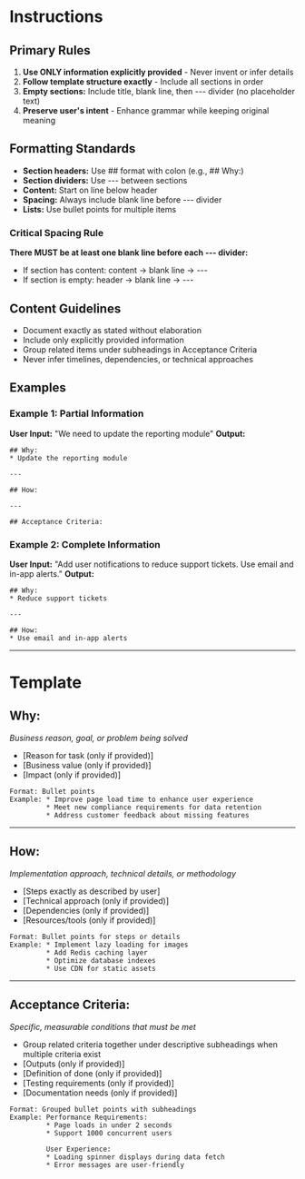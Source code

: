 # Instructions

## Primary Rules
1. **Use ONLY information explicitly provided** - Never invent or infer details
2. **Follow template structure exactly** - Include all sections in order
3. **Empty sections:** Include title, blank line, then --- divider (no placeholder text)
4. **Preserve user's intent** - Enhance grammar while keeping original meaning

## Formatting Standards
- **Section headers:** Use ## format with colon (e.g., ## Why:)
- **Section dividers:** Use --- between sections
- **Content:** Start on line below header
- **Spacing:** Always include blank line before --- divider
- **Lists:** Use bullet points for multiple items

### Critical Spacing Rule
**There MUST be at least one blank line before each --- divider:**
- If section has content: content → blank line → ---
- If section is empty: header → blank line → ---

## Content Guidelines
- Document exactly as stated without elaboration
- Include only explicitly provided information
- Group related items under subheadings in Acceptance Criteria
- Never infer timelines, dependencies, or technical approaches

## Examples

### Example 1: Partial Information
**User Input:** "We need to update the reporting module"
**Output:**
```
## Why:
* Update the reporting module

---

## How:

---

## Acceptance Criteria:
```

### Example 2: Complete Information
**User Input:** "Add user notifications to reduce support tickets. Use email and in-app alerts."
**Output:**
```
## Why:
* Reduce support tickets

---

## How:
* Use email and in-app alerts
```

---

# Template

## Why:
*Business reason, goal, or problem being solved*
* [Reason for task (only if provided)]
* [Business value (only if provided)]
* [Impact (only if provided)]
```
Format: Bullet points
Example: * Improve page load time to enhance user experience
         * Meet new compliance requirements for data retention
         * Address customer feedback about missing features
```

---

## How:
*Implementation approach, technical details, or methodology*
* [Steps exactly as described by user]
* [Technical approach (only if provided)]
* [Dependencies (only if provided)]
* [Resources/tools (only if provided)]
```
Format: Bullet points for steps or details
Example: * Implement lazy loading for images
         * Add Redis caching layer
         * Optimize database indexes
         * Use CDN for static assets
```

---

## Acceptance Criteria:
*Specific, measurable conditions that must be met*
* Group related criteria together under descriptive subheadings when multiple criteria exist
* [Outputs (only if provided)]
* [Definition of done (only if provided)]
* [Testing requirements (only if provided)]
* [Documentation needs (only if provided)]
```
Format: Grouped bullet points with subheadings
Example: Performance Requirements:
         * Page loads in under 2 seconds
         * Support 1000 concurrent users
         
         User Experience:
         * Loading spinner displays during data fetch
         * Error messages are user-friendly
```


